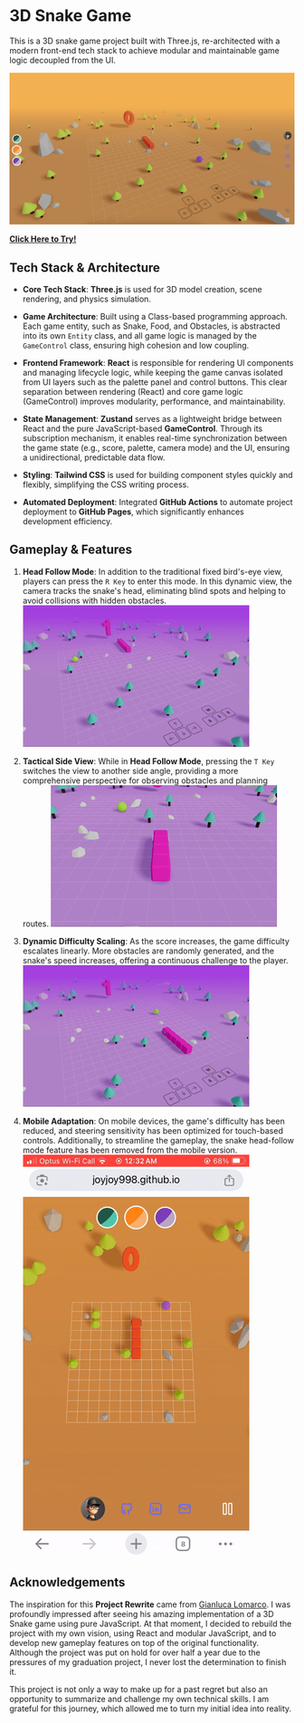 # 3D Snake Game

This is a 3D snake game project built with Three.js, re-architected with a modern front-end tech stack to achieve modular and maintainable game logic decoupled from the UI.

![Overview](./public/display_overview.png)

**[Click Here to Try!](https://joyjoy998.github.io/3d-snake-game/)**

## Tech Stack & Architecture

- **Core Tech Stack**: **Three.js** is used for 3D model creation, scene rendering, and physics simulation.

- **Game Architecture**: Built using a Class-based programming approach. Each game entity, such as Snake, Food, and Obstacles, is abstracted into its own `Entity` class, and all game logic is managed by the `GameControl` class, ensuring high cohesion and low coupling.

- **Frontend Framework**: **React** is responsible for rendering UI components and managing lifecycle logic, while keeping the game canvas isolated from UI layers such as the palette panel and control buttons. This clear separation between rendering (React) and core game logic (GameControl) improves modularity, performance, and maintainability.

- **State Management**: **Zustand** serves as a lightweight bridge between React and the pure JavaScript-based **GameControl**. Through its subscription mechanism, it enables real-time synchronization between the game state (e.g., score, palette, camera mode) and the UI, ensuring a unidirectional, predictable data flow.

- **Styling**: **Tailwind CSS** is used for building component styles quickly and flexibly, simplifying the CSS writing process.

- **Automated Deployment**: Integrated **GitHub Actions** to automate project deployment to **GitHub Pages**, which significantly enhances development efficiency.

## Gameplay & Features

1. **Head Follow Mode**: In addition to the traditional fixed bird's-eye view, players can press the `R Key` to enter this mode. In this dynamic view, the camera tracks the snake's head, eliminating blind spots and helping to avoid collisions with hidden obstacles.
   ![Head Follow Mode](./public/head_follow_mode.gif)

2. **Tactical Side View**: While in **Head Follow Mode**, pressing the `T Key` switches the view to another side angle, providing a more comprehensive perspective for observing obstacles and planning routes.
   ![Tactical Side View](./public/change_side_view.gif)

3. **Dynamic Difficulty Scaling**: As the score increases, the game difficulty escalates linearly. More obstacles are randomly generated, and the snake's speed increases, offering a continuous challenge to the player.
   ![Generate Entity](./public/generate_entity.gif)

4. **Mobile Adaptation**: On mobile devices, the game's difficulty has been reduced, and steering sensitivity has been optimized for touch-based controls. Additionally, to streamline the gameplay, the snake head-follow mode feature has been removed from the mobile version.
   ![Mobile](./public/mobile.gif)

## Acknowledgements

The inspiration for this **Project Rewrite** came from [Gianluca Lomarco](https://www.youtube.com/watch?v=20WfN0oUXV8). I was profoundly impressed after seeing his amazing implementation of a 3D Snake game using pure JavaScript. At that moment, I decided to rebuild the project with my own vision, using React and modular JavaScript, and to develop new gameplay features on top of the original functionality. Although the project was put on hold for over half a year due to the pressures of my graduation project, I never lost the determination to finish it.

This project is not only a way to make up for a past regret but also an opportunity to summarize and challenge my own technical skills. I am grateful for this journey, which allowed me to turn my initial idea into reality.
